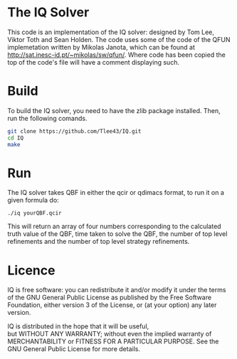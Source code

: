 # The IQ Solver

This code is an implementation of the IQ solver: designed by Tom Lee, Viktor Toth and Sean Holden.
The code uses some of the code of the QFUN implemetation written by Mikolas Janota, which can be 
found at http://sat.inesc-id.pt/~mikolas/sw/qfun/. Where code has been copied the top of the code's
file will have a comment displaying such.

# Build

To build the IQ solver, you need to have the zlib package installed. Then, run the following comands.

```bash
git clone https://github.com/Tlee43/IQ.git
cd IQ
make
```

# Run

The IQ solver takes QBF in either the qcir or qdimacs format, to run it on a given formula do:

```
./iq yourQBF.qcir
```

This will return an array of four numbers corresponding to the calculated truth value of the QBF, time 
taken to solve the QBF, the number of top level refinements and the number of top level strategy 
refinements.

# Licence

IQ is free software: you can redistribute it and/or modify
it under the terms of the GNU General Public License as published by
the Free Software Foundation, either version 3 of the License, or 
(at your option) any later version. 

IQ is distributed in the hope that it will be useful,              
but WITHOUT ANY WARRANTY; without even the implied warranty of     
MERCHANTABILITY or FITNESS FOR A PARTICULAR PURPOSE.  See the      
GNU General Public License for more details.                       





